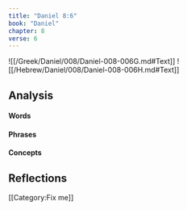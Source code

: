 ```yaml
---
title: "Daniel 8:6"
book: "Daniel"
chapter: 8
verse: 6
---
```

![[/Greek/Daniel/008/Daniel-008-006G.md#Text]]
![[/Hebrew/Daniel/008/Daniel-008-006H.md#Text]]

## Analysis

#### Words

#### Phrases

#### Concepts

## Reflections

[[Category:Fix me]]

